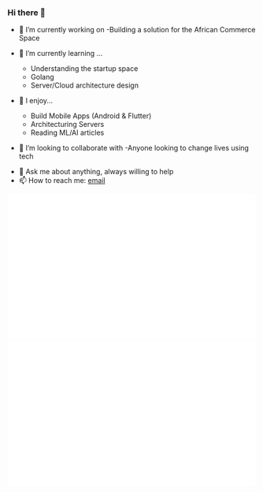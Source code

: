 ### Hi there 👋

<!-- 
**justbriang/justbriang** is a ✨ _special_ ✨ repository because its `README.md` (this file) appears on your GitHub profile. -->
<!-- Here are some ideas to get you started: -->

 - 🔭 I’m currently working on 
      -Building a solution for the African Commerce Space

- 🌱 I’m currently learning ...
    -  Understanding the startup space
    -  Golang 
    -  Server/Cloud architecture design
    
- 🙂 I enjoy...
    - Build Mobile Apps (Android & Flutter) 
    - Architecturing Servers
    - Reading ML/AI articles
   
- 👯 I’m looking to collaborate with
        -Anyone looking to change lives using tech
        
<!-- - 🤔 I’m looking for help with ... -->
- 💬 Ask me about anything, always willing to help
- 📫 How to reach me: <a href="mailto: gichuxb@gmail.com">email</a>

<!-- - ⚡ Fun fact: ... -->


![](https://github.com/justbriang/stats/blob/master/generated/overview.svg)
![](https://github.com/justbriang/stats/blob/master/generated/languages.svg)
